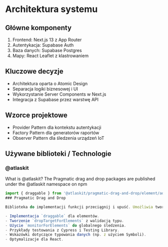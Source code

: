 # Architektura systemu

## Główne komponenty
1. Frontend: Next.js 13 z App Router
2. Autentykacja: Supabase Auth
3. Baza danych: Supabase Postgres
4. Mapy: React Leaflet z klastrowaniem

## Kluczowe decyzje
- Architektura oparta o Atomic Design
- Separacja logiki biznesowej i UI
- Wykorzystanie Server Components w Next.js
- Integracja z Supabase przez warstwę API

## Wzorce projektowe
- Provider Pattern dla kontekstu autentykacji
- Factory Pattern dla generatorów raportów
- Observer Pattern dla śledzenia urządzeń IoT

## Używane biblioteki / Technologie

### @atlaskit

What is @atlaskit?
The Pragmatic drag and drop packages are published under the @atlaskit namespace on npm

```javascript
import { draggable } from '@atlaskit/pragmatic-drag-and-drop/element/adapter';
### Pragmatic Drag and Drop

Biblioteka do implementacji funkcji przeciągnij i upuść. Umożliwia tworzenie przeciągalnych elementów, celów upuszczania oraz monitorowanie operacji drag and drop. Posiada wsparcie dla React/TypeScript i narzędzia do testowania.

- Implementacja `draggable` dla elementów.
- Tworzenie `dropTargetForElements` z walidacją typu.
- Użycie `monitorForElements` do globalnego śledzenia.
- Przykłady testowania z Cypress i Testing Library.
- Wskazówki dotyczące typowania danych (np. z użyciem Symboli).
- Optymalizacje dla React.
```